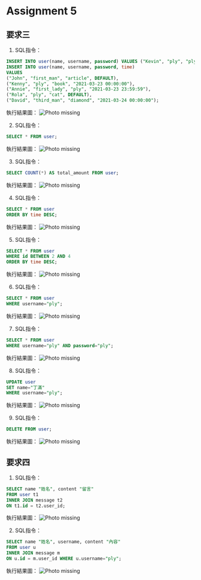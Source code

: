 # Assignment 5

## 要求三
>
>>
1. SQL指令：
```SQL
INSERT INTO user(name, username, password) VALUES ("Kevin", "ply", "ply");
INSERT INTO user(name, username, password, time)
VALUES 
("John", "first_man", "article", DEFAULT),
("Kenny", "ply", "book", "2021-03-23 00:00:00"),
("Annie", "first_lady", "ply", "2021-03-23 23:59:59"),
("Rola", "ply", "cat", DEFAULT),
("David", "third_man", "diamond", "2021-03-24 00:00:00");
```
執行結果圖：
![Photo missing](photo/3-1.png)
>>
>>
2. SQL指令：
```SQL
SELECT * FROM user;
```
執行結果圖：
![Photo missing](photo/3-2.png)
>>
>>
3. SQL指令：
```SQL
SELECT COUNT(*) AS total_amount FROM user;
```
執行結果圖：
![Photo missing](photo/3-3.png)
>>

4. SQL指令：
```SQL
SELECT * FROM user
ORDER BY time DESC;
```
執行結果圖：
![Photo missing](photo/3-4.png)

5. SQL指令：
```SQL
SELECT * FROM user
WHERE id BETWEEN 2 AND 4
ORDER BY time DESC;
```
執行結果圖：
![Photo missing](photo/3-5.png)

6. SQL指令：
```SQL
SELECT * FROM user
WHERE username="ply";
```
執行結果圖：
![Photo missing](photo/3-6.png)

7. SQL指令：
```SQL
SELECT * FROM user
WHERE username="ply" AND password="ply";
```
執行結果圖：
![Photo missing](photo/3-7.png)

8. SQL指令：
```SQL
UPDATE user
SET name="丁滿"
WHERE username="ply";
```
執行結果圖：
![Photo missing](photo/3-8.png)

9. SQL指令：
```SQL
DELETE FROM user;
```
執行結果圖：
![Photo missing](photo/3-9.png)

## 要求四
1. SQL指令：
```SQL
SELECT name "姓名", content "留言"
FROM user t1
INNER JOIN message t2
ON t1.id = t2.user_id;
```
執行結果圖：
![Photo missing](photo/4-1.png)

2. SQL指令：
```SQL
SELECT name "姓名", username, content "內容"
FROM user u
INNER JOIN message m
ON u.id = m.user_id WHERE u.username="ply";
```
執行結果圖：
![Photo missing](photo/4-2.png)

